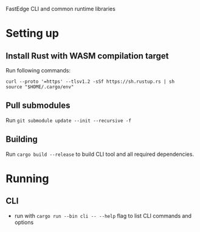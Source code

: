 FastEdge CLI and common runtime libraries

# Setting up

## Install Rust with WASM compilation target

Run following commands:

```
curl --proto '=https' --tlsv1.2 -sSf https://sh.rustup.rs | sh
source "$HOME/.cargo/env"
```

## Pull submodules

Run `git submodule update --init --recursive -f`

## Building

Run `cargo build --release` to build CLI tool and all required dependencies.

# Running

## CLI
* run with `cargo run --bin cli -- --help` flag to list CLI commands and options
